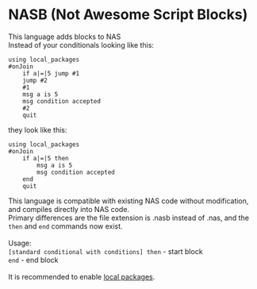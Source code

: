# NASB (Not Awesome Script Blocks)
This language adds blocks to NAS\
Instead of your conditionals looking like this:
```
using local_packages
#onJoin
    if a|=|5 jump #1
    jump #2
    #1
    msg a is 5
    msg condition accepted
    #2
    quit
```
they look like this:
```
using local_packages
#onJoin
    if a|=|5 then
        msg a is 5
        msg condition accepted
    end
    quit
```
This language is compatible with existing NAS code without modification, and compiles directly into NAS code.\
Primary differences are the file extension is .nasb instead of .nas, and the `then` and `end` commands now exist.\
\
Usage:\
`[standard conditional with conditions] then` - start block\
`end` - end block\
\
It is recommended to enable [local packages](https://notawesome.cc/docs/nas/documentation.nas#:~:text=using%20local_packages%0A).

